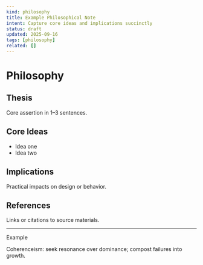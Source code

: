 ```yaml
---
kind: philosophy
title: Example Philosophical Note
intent: Capture core ideas and implications succinctly
status: draft
updated: 2025-09-16
tags: [philosophy]
related: []
---
```


# Philosophy

## Thesis
Core assertion in 1–3 sentences.

## Core Ideas
- Idea one
- Idea two

## Implications
Practical impacts on design or behavior.

## References
Links or citations to source materials.

---
Example

Coherenceism: seek resonance over dominance; compost failures into growth.

